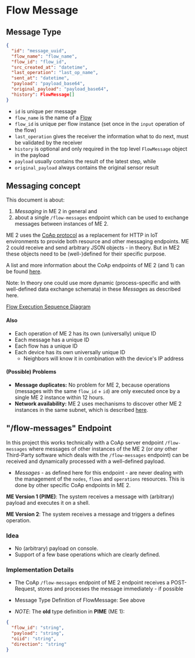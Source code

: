 # Flow Message

## Message Type

```json
{
  "id": "message_uuid",
  "flow_name": "flow_name",
  "flow_id": "flow_id",
  "src_created_at": "datetime",
  "last_operation": "last_op_name",
  "sent_at": "datetime",
  "payload": "payload_base64",
  "original_payload": "payload_base64",
  "history": FlowMessage[]
}
```

- `id` is unique per message
- `flow_name` is the name of a [Flow](./Flows.md)
- `flow_id` is unique per flow instance (set once in the `input` operation of the flow)
- `last_operation` gives the receiver the information what to do next, must be validated by the receiver
- `history` is optional and only required in the top level `FlowMessage` object in the payload
- `payload` usually contains the result of the latest step, while 
- `original_payload` always contains the original sensor result

## Messaging concept

This document is about:

1. *Messaging* in ME 2 in general and
2. about a single `/flow-messages` endpoint
   which can be used to exchange messages between instances of ME 2.

ME 2 uses the [CoAp protocol](https://coap.technology/) as a replacement for HTTP in IoT environments
to provide both resource and other messaging endpoints. ME 2 could receive and send arbitrary JSON objects - in theory.
But in ME2 these objects need to be (well-)defined for their specific purpose.

A list and more information about the CoAp endpoints of ME 2 (and 1) can be found [here](./Endpoints.md).

Note: In theory one could use more dynamic (process-specific and with well-defined data exchange schemata) in these
*Message*s as described here.

[Flow Execution Sequence Diagram](./../diagrams/sd_flow_execution.plantuml)

#### Also

- Each operation of ME 2 has its own (universally) unique ID
- Each message has a unique ID
- Each flow has a unique ID
- Each device has its own universally unique ID
    - Neighbors will know it in combination
      with the device's IP address

#### (Possible) Problems

- **Message duplicates:** No problem for ME 2, because operations (messages with the same `flow_id` + `id`)
  are only executed once by a single ME 2 instance within 12 hours.
- **Network availability:** ME 2 uses mechanisms to discover other ME 2 instances in the same subnet, which is
  described [here](./Neighbor%20Discovery.md).

## "/flow-messages" Endpoint

In this project this works technically with a
CoAp server endpoint `/flow-messages` where messages of other instances of the ME 2 (or *any* other
Third-Party software which deals with the `/flow-messages` endpoint) can be received and dynamically processed
with a well-defined payload.

- *Messages* - as defined here for this endpoint - are never dealing with the
  management of the `nodes`, `flows` and `operations` resources. This is done by other specific CoAp endpoints in ME 2.

**ME Version 1 (PIME)**: The system receives a message with (arbitrary) payload and executes it on a shell.

**ME Version 2**: The system receives a message and triggers a defines operation.

### Idea

- No (arbitrary) payload on console.
- Support of a few base operations which are clearly defined.

### Implementation Details

- The CoAp `/flow-messages` endpoint of ME 2 endpoint receives a POST-Request, stores and processes the message immediately -
  if possible
- Message Type Definition of FlowMessage: See above

- *NOTE*: The **old** type definition in **PIME** (ME 1):

```json
{
  "flow_id": "string",
  "payload": "string",
  "oiid": "string",
  "direction": "string"
}
```
